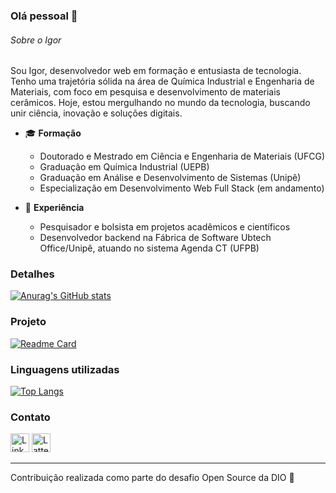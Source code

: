### Olá pessoal 👋

###### Sobre o Igor
Sou Igor, desenvolvedor web em formação e entusiasta de tecnologia. 
Tenho uma trajetória sólida na área de Química Industrial e Engenharia de Materiais, com foco em pesquisa e desenvolvimento de materiais cerâmicos. Hoje, estou mergulhando no mundo da tecnologia, buscando unir ciência, inovação e soluções digitais.

- 🎓 **Formação**
  - Doutorado e Mestrado em Ciência e Engenharia de Materiais (UFCG)
  - Graduação em Química Industrial (UEPB)
  - Graduação em Análise e Desenvolvimento de Sistemas (Unipê)
  - Especialização em Desenvolvimento Web Full Stack (em andamento)

- 💼 **Experiência**
  - Pesquisador e bolsista em projetos acadêmicos e científicos
  - Desenvolvedor backend na Fábrica de Software Ubtech Office/Unipê, atuando no sistema Agenda CT (UFPB)

### Detalhes

[![Anurag's GitHub stats](https://github-readme-stats.vercel.app/api?username=IgorBrito02&show_icons=true&theme=dark)](https://github.com/anuraghazra/github-readme-stats)

### Projeto

[![Readme Card](https://github-readme-stats.vercel.app/api/pin/?username=IgorBrito02&repo=jornadadev)](https://github.com/anuraghazra/github-readme-stats)

### Linguagens utilizadas

[![Top Langs](https://github-readme-stats.vercel.app/api/top-langs/?username=IgorBrito02&layout-compact)](https://github.com/anuraghazra/github-readme-stats)

### Contato

[<img src='https://img.shields.io/badge/LinkedIn-0077B5?style-for-the-badge&logo-linkedin&logoColor-white' alt='Linkedin' height='30'>](https://www.linkedin.com/in/igor-brito-3b38691aa/) 
[<img src='https://img.shields.io/badge/Lattes-007EC6?style=for-the-badge&logo=data:image/svg+xml;base64,...' alt='Lattes' height='30'>](https://buscatextual.cnpq.br/buscatextual/visualizacv.do?id=K4451816T6&tokenCaptchar=03AFcWeA73L27c2AVi77KNMyuaTNFFXY9OAThCOLqrI7ukhms4_lIKUNb34XqdrB8QcNNmDtM6haHXnvzZ5XfBdT_R0OZrTpricX8UpKkXJeDlJUqJkSs8X8F1N4uunz5199KLJaAdDJrVaZJXAKR3XxZxbgo4xSaedH3EAk3Yc0g0F42mYO4wSarRhVJQ84ZHU3r2xnLTqMkh_7siOsD53GfA2LJCps9PF_CDgsgAEYgDKl6B-0udfZdee682eSM0wXljjcYv0uoOqpC48coyxGJ7WnwX7RpKxeJm-78jqjPI_1fyyp9cQnaLaPH2iARD8An90-5O42sf-YYVNLaVeWI7gWbj7y-AyhUmvNBwuvFFeOCTgaYsORLtq9V5_wyKZkp0kn_9191J3KDHPBBWiZtDX1gh7ZTt3DOX4dB1BkLAJVC3l8GL1bySFgds-ySfrwORz9s1jIvIz_Chf-4uKEH0uNweDO04K3z49BHZuxapqRWe8YUv5-F07pNa6n7rDIZ6UyKCCw4NC8vQgIT7FhWk47YBGk4HehDrdD8q4ApkALu21B4chv7BdCMhNNjJqzwNIgb20G439xV6m7sHI7iyflfrTvf99I6Vs9uRMwWryiH0-FdsDl1ifG8zL7aM4Tlo-gQmUZglVIZwJWu4NgkYs_1nGeHzvM42oifsizliOGZSuFNY2J5NVstcwENBJB3OoroMSGFP-VyZDOcrk_813O95hDMZyx9XAr5i2gxQFUxirX3xQLhGP-s6fXBx7RqhuWdC-jRKa90h-5GVWjfJj6wKZ_1OK6s3pgxCaD_JWsEq5B7ks_f5JKWqDhlUNdcroCWy2mlSAgj1ENpzEKPaGE0iya6HEmJYd7fjMKYLEi9FB5Ef979fnIJGJQ83-m3VZa4LX_WvZwWCD4Rx3eUcBMJmfWJHSoCFy26IuBcUd95NMbESJ2N3z1wA1WvUg82_pMXLkh_mCRElEA3_CtfuN54uHl3QBj_J3xC-7Dn8MOOrWGe0uK2ufl8uFFOecrz9jgqgt9UTqdLjOjMYkNmdCwhB4NX92A)


---

Contribuição realizada como parte do desafio Open Source da DIO 🚀
